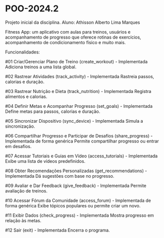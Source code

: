 # POO-2024.2

Projeto inicial da disciplina.
Aluno: Athisson Alberto Lima Marques

Fitness App: um aplicativo com aulas para treinos, usuários e acompanhamento de progresso que oferece rotinas de exercícios, acompanhamento de condicionamento físico e muito mais.

Funcionalidades:

#01 Criar/Gerenciar Plano de Treino (create_workout) - Implementada
Adiciona treinos a uma lista global.

#02 Rastrear Atividades (track_activity) - Implementada 
Rastreia passos, calorias e duração.

#03 Rastrear Nutrição e Dieta (track_nutrition) - Implementada
Registra alimentos e calorias.

#04 Definir Metas e Acompanhar Progresso (set_goals) - Implementada
Define metas para passos, calorias e duração.

#05 Sincronizar Dispositivo (sync_device) - Implementada
Simula a sincronização.

#06 Compartilhar Progresso e Participar de Desafios (share_progress) - Implementada de forma genérica
Permite compartilhar progresso ou entrar em desafios.

#07 Acessar Tutoriais e Guias em Vídeo (access_tutorials) - Implementada
Exibe uma lista de vídeos predefinidos.

#08 Obter Recomendações Personalizadas (get_recommendations) - Implementada
Dá sugestões com base no progresso.

#09 Avaliar e Dar Feedback (give_feedback) - Implementada
Permite avaliação de treinos.

#10 Acessar Fórum da Comunidade (access_forum) - Implementada de forma genérica
Exibe tópicos populares ou permite criar um novo.

#11 Exibir Dados (check_progress) - Implementada
Mostra progresso em relação às metas.

#12 Sair (exit) - Implementada
Encerra o programa.
